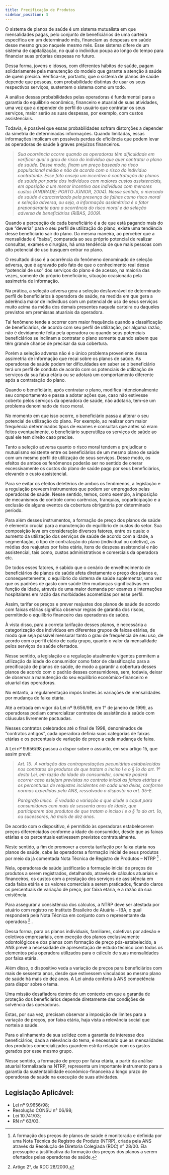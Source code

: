```yaml
---
title: Precificação de Produtos
sidebar_position: 3
---
```


O sistema de planos de saúde é um sistema mutualista em que mensalidades pagas, pelo conjunto de
beneficiários de uma carteira específica em um determinado mês, financiam as despesas em saúde desse
mesmo grupo naquele mesmo mês. Esse sistema difere de um sistema de capitalização, no qual o indivíduo
poupa ao longo do tempo para financiar suas próprias despesas no futuro.

Dessa forma, jovens e idosos, com diferentes hábitos de saúde, pagam solidariamente pela manutenção do
modelo que garante a atenção à saúde de quem precisa. Verifica-se, portanto, que o sistema de planos de
saúde depende que pessoas, com probabilidade distintas de usar os seus respectivos serviços, sustentem
o sistema como um todo.

A análise dessas probabilidades pelas operadoras é fundamental para a garantia do equilíbrio econômico,
financeiro e atuarial de suas atividades, uma vez que a depender do perfil do usuário que contratar os seus
serviços, maior serão as suas despesas, por exemplo, com custos assistenciais.

Todavia, é possível que essas probabilidades sofram distorções a depender da simetria de determinadas
informações. Quando limitadas, essas informações implicam em possíveis perdas de eficiência que podem
levar as operadoras de saúde à graves prejuízos financeiros.


>*Sua ocorrência ocorre quando as operadoras têm dificuldade em
verificar qual o grau de risco do indivíduo que quer contratar o plano
de saúde. Desse modo, fixam um preço baseado no risco populacional
médio e não de acordo com o risco do indivíduo contratante. Esse
fato enseja um incentivo à contratação de planos de saúde por parte
dos indivíduos com maiores custos assistenciais, em oposição a um
menor incentivo aos indivíduos com menores custos (ANDRADE;
PORTO JÚNIOR, 2004).*
>*Nesse sentido, o mercado de saúde é caracterizado pela presença
de falhas como risco moral e seleção adversa, ou seja, a informação
assimétrica é o fator preponderante para a ocorrência do risco moral
e da seleção adversa de beneficiários (RIBAS, 2009).*

Quando a percepção de cada beneficiário é a de que está pagando mais do que “deveria” para o seu perfil
de utilização do plano, existe uma tendência desse beneficiário sair do plano. Da mesma maneira, ao
perceber que a mensalidade é “baixa”, comparada ao seu próprio potencial de realizar consultas, exames
e cirurgias, há uma tendência de que mais pessoas com alto potencial de uso busquem entrar no plano.

O resultado disso é a ocorrência do fenômeno denominado de seleção adversa, que é agravado pelo fato
de que o conhecimento real desse “potencial de uso” dos serviços do plano é de acesso, na maioria das
vezes, somente do próprio beneficiário, situação ocasionada pela assimetria de informação.

Na prática, a seleção adversa gera a seleção desfavorável de determinado perfil de beneficiários à
operadora de saúde, na medida em que gera a aderência maior de indivíduos com um potencial de uso
de seus serviços muito acima da média dos demais presentes naquela carteira ou daqueles previstos em
premissas atuariais da operadora.

Tal fenômeno tende a ocorrer com maior frequência quando a classificação de beneficiários, de acordo
com seu perfil de utilização, por alguma razão, não é devidamente feita pela operadora ou quando seus
potenciais beneficiários se inclinam a contratar o plano somente quando sabem que têm grande chance de
precisar da sua cobertura.

Porém a seleção adversa não é o único problema proveniente dessa assimetria de informação que recai
sobre os planos de saúde. As operadoras de saúde podem ter dificuldades em saber se o beneficiário
terá um perfil de conduta de acordo com os potenciais de utilização de serviços da sua faixa etária ou se
adotará um comportamento diferente após a contratação do plano.

Quando o beneficiário, após contratar o plano, modifica intencionalmente seu comportamento e passa a
adotar ações que, caso não estivesse coberto pelos serviços da operadora de saúde, não adotaria, tem-se
um problema denominado de risco moral.

No momento em que isso ocorre, o beneficiário passa a alterar o seu potencial de utilização do plano. Por
exemplo, ao realizar com maior frequência determinados tipos de exames e consultas que antes só eram
feitos eventualmente, o beneficiário superutiliza os serviços de saúde ao qual ele tem direito caso precise.

Tanto a seleção adversa quanto o risco moral tendem a prejudicar o mutualismo existente entre os
beneficiários de um mesmo plano de saúde com um mesmo perfil de utilização de seus serviços. Desse
modo, os efeitos de ambos os fenômenos poderão ser no sentido de onerar excessivamente os custos do
plano de saúde pago por seus beneficiários, elevando o custo assistencial.

Para se evitar os efeitos deletérios de ambos os fenômenos, a legislação e a regulação preveem instrumentos
que podem ser empregados pelas operadoras de saúde. Nesse sentido, temos, como exemplo, a imposição
de mecanismos de controle como carências, franquias, coparticipação e a exclusão de alguns eventos da
cobertura obrigatória por determinado período.

Para além desses instrumentos, a formação de preço dos planos de saúde é elemento crucial para a
manutenção do equilíbrio de custos do setor. Sua composição leva em consideração diversos fatores, entre
os quais: o aumento da utilização dos serviços de saúde de acordo com a idade, a segmentação, o tipo de
contratação do plano (individual ou coletivo), as médias dos reajustes por faixa etária, itens de despesa
assistencial e não assistencial, tais como, custos administrativos e comerciais da operadora etc.

De todos esses fatores, é sabido que o cenário de envelhecimento de beneficiários de planos de saúde
afeta diretamente o preço dos planos e, consequentemente, o equilíbrio do sistema de saúde suplementar,
uma vez que os padrões de gasto com saúde têm mudanças significativas em função da idade, através
de uma maior demanda por exames e internações hospitalares em razão das morbidades acometidas por
esse perfil.

Assim, tarifar os preços e prever reajustes dos planos de saúde de acordo com faixas etárias significa
observar regras de garantia dos riscos, permitindo o equilíbrio financeiro das operadoras de saúde.

À vista disso, para a correta tarifação desses planos, é necessária a categorização dos indivíduos em
diferentes grupos de faixas etárias, de modo que seja possível mensurar tanto o grau de frequência de seu
uso, de acordo com o perfil etário de cada grupo, quanto o valor da mensalidade pelos serviços de saúde
ofertados.

Nesse sentido, a legislação e a regulação atualmente vigentes permitem a utilização da idade do consumidor
como fator de classificação para a precificação de planos de saúde, de modo a garantir a cobertura desses
planos de acordo com o padrão desses consumidores, sem, todavia, deixar de observar a manutenção do
seu equilíbrio econômico-financeiro e atuarial das operadoras.

No entanto, a regulamentação impôs limites às variações de mensalidades por mudança de faixa etária.

Até a entrada em vigor da Lei nº 9.656/98, em 1° de janeiro de 1999, as operadoras podiam comercializar
contratos de assistência à saúde com cláusulas livremente pactuadas.

Nesses contratos celebrados até o final de 1998, denominados de “contratos antigos”, cada operadora
definia suas categorias de faixas etárias e os percentuais de variação de preço a cada mudança de faixa.

A Lei nº 9.656/98 passou a dispor sobre o assunto, em seu artigo 15, que assim prevê:

>*Art. 15.  A variação das contraprestações pecuniárias estabelecidas
nos contratos de produtos de que tratam o inciso I e o § 1o do art. 1º desta Lei, em razão da idade do consumidor, somente poderá
ocorrer caso estejam previstas no contrato inicial as faixas etárias e
os percentuais de reajustes incidentes em cada uma delas, conforme
normas expedidas pela ANS, ressalvado o disposto no art. 35-E.*
>
>*Parágrafo único.  É vedada a variação a que alude o caput para
consumidores com mais de sessenta anos de idade, que participarem
dos produtos de que tratam o inciso I e o § 1o do art. 1o, ou sucessores,
há mais de dez anos.*

De acordo com o dispositivo, é permitido às operadoras estabelecerem preços diferenciados
conforme a idade do consumidor, desde que as faixas etárias e os percentuais estivessem previstos
contratualmente.

Neste sentido, a fim de promover a correta tarifação por faixa etária nos planos de saúde, cabe às
operadoras a formação inicial de seus produtos por meio da já comentada Nota Técnica de Registro de
Produtos – NTRP [^305] .

Nela, operadoras de saúde justificarão a formação inicial de preços de produtos a serem registrados,
detalhando, através de cálculos atuariais e financeiros, os custos com a prestação dos serviços de
assistência em cada faixa etária e os valores comerciais a serem praticados, ficando claros os percentuais
de variação de preço, por faixa etária, e a razão da sua existência.

Para assegurar a consistência dos cálculos, a NTRP deve ser atestada por atuário com registro no Instituto
Brasileiro de Atuária – IBA, o qual responderá pela Nota Técnica em conjunto com o representante da
operadora [^306] .

Dessa forma, para os planos individuais, familiares, coletivos por adesão e coletivos empresariais, com
exceção dos planos exclusivamente odontológicos e dos planos com formação de preço pós-estabelecido,
a ANS prevê a necessidade de apresentação de estudo técnico com todos os elementos pela operadora
utilizados para o cálculo de suas mensalidades por faixa etária.

Além disso, o dispositivo veda a variação de preços para beneficiários com mais de sessenta anos, desde
que estivessem vinculados ao mesmo plano de saúde há mais de dez anos. A Lei ainda conferiu à ANS
competência para dispor sobre o tema.

Uma missão desafiadora dentro de um contexto em que a garantia de proteção dos beneficiários depende
diretamente das condições de solvência das operadoras.

Estas, por sua vez, precisam observar a imposição de limites para a variação de preços, por faixa etária,
haja vista a relevância social que norteia a saúde.

Para o alinhamento de sua solidez com a garantia de interesse dos beneficiários, dada a relevância do
tema, é necessário que as mensalidades dos produtos comercializados guardem estrita relação com os
gastos gerados por esse mesmo grupo.

Nesse sentido, a formação de preço por faixa etária, a partir da análise atuarial formalizada na NTRP,
representa um importante instrumento para a garantia da sustentabilidade econômico-financeira a longo
prazo de operadoras de saúde na execução de suas atividades.


## Legislação Aplicável:
- Lei nº 9.9656/98;
- Resolução CONSU n° 06/98;
- Lei 10.741/03;
- RN n° 63/03.




[^305]: A formação dos preços de planos de saúde é monitorada e definida por uma Nota Técnica de Registro de Produto (NTRP), criada pela ANS através da Resolução de Diretoria Colegiada (RDC) n° 28/00. Ela pressupõe a justificativa da formação dos preços dos planos a serem ofertados pelas operadoras de saúde.
[^306]: Artigo 2°, da RDC 28/2000.